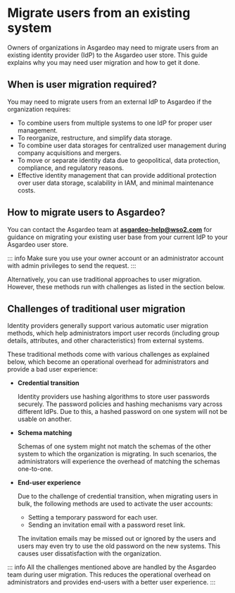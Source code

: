 # Migrate users from an existing system

Owners of organizations in Asgardeo may need to migrate users from an existing identity provider (IdP) to the Asgardeo user store. This guide explains why you may need user migration and how to get it done.

## When is user migration required?

You may need to migrate users from an external IdP to Asgardeo if the organization requires:

* To combine users from multiple systems to one IdP for proper user management.
* To reorganize, restructure, and simplify data storage.
* To combine user data storages for centralized user management during company acquisitions and mergers.
* To move or separate identity data due to geopolitical, data protection, compliance, and regulatory reasons.
* Effective identity management that can provide additional protection over user data storage, scalability in IAM, and minimal maintenance costs.

## How to migrate users to Asgardeo?

You can contact the Asgardeo team at **asgardeo-help@wso2.com** for guidance on migrating your existing user base from your current IdP to your Asgardeo user store.

::: info
Make sure you use your owner account or an administrator account with admin privileges to send the request.
:::

Alternatively, you can use traditional approaches to user migration. However, these methods run with challenges as listed in the section below.

## Challenges of traditional user migration

Identity providers generally support various automatic user migration methods, which help administrators import user records (including group details, attributes, and other characteristics) from external systems. 

These traditional methods come with various challenges as explained below, which become an operational overhead for administrators and provide a bad user experience:

* **Credential transition**

    Identity providers use hashing algorithms to store user passwords securely. The password policies and hashing mechanisms vary across different IdPs. Due to this, a hashed password on one system will not be usable on another.

* **Schema matching**

    Schemas of one system might not match the schemas of the other system to which the organization is migrating. In such scenarios, the administrators will experience the overhead of matching the schemas one-to-one.

* **End-user experience**

    Due to the challenge of credential transition, when migrating users in bulk, the following methods are used to activate the user accounts:
  * Setting a temporary password for each user.
  * Sending an invitation email with a password reset link.

  The invitation emails may be missed out or ignored by the users and users may even try to use the old password on the new systems. This causes user dissatisfaction with the organization.

::: info
All the challenges mentioned above are handled by the Asgardeo team during user migration. This reduces the operational overhead on administrators and provides end-users with a better user experience.
:::